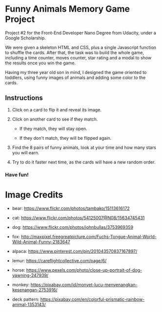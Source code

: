 # Funny Animals Memory Game Project

Project #2 for the Front-End Developer Nano Degree from Udacity, under a Google Scholarship.

We were given a skeleton HTML and CSS, plus a single Javascript function to shuffle the cards. After that, the task was to build the whole game, including a time counter, moves counter, star rating and a modal to show the results once you win the game.

Having my three year old son in mind, I designed the game oriented to toddlers, using funny images of animals and adding some color to the cards.

## Instructions

1. Click on a card to flip it and reveal its image.
2. Click on another card to see if they match.

   * If they match, they will stay open.

   * If they don't match, they will be flipped again.

3. Find the 8 pairs of funny animals, look at your time and how many stars you will earn.
4. Try to do it faster next time, as the cards will have a new random order.

### **Have fun!**


# Image Credits

* bear: https://www.flickr.com/photos/tambako/15113616172

* cat: https://www.flickr.com/photos/54125007@N08/15634745431

* dog: https://www.flickr.com/photos/johnbullas/3753969359
    
* fox: http://maxpixel.freegreatpicture.com/Fuchs-Tongue-Animal-World-Wild-Animal-Funny-2183647
    
* alpaca: https://www.pinterest.com/pin/201043570837167897/

* lemur: https://careflightcollective.com/page/6/

* horse: https://www.pexels.com/photo/close-up-portrait-of-dog-yawning-247939/
    
* monkey: https://pixabay.com/id/monyet-lucu-menyenangkan-kesenangan-2753916/

* deck pattern: https://pixabay.com/en/colorful-prismatic-rainbow-animal-1353143/


